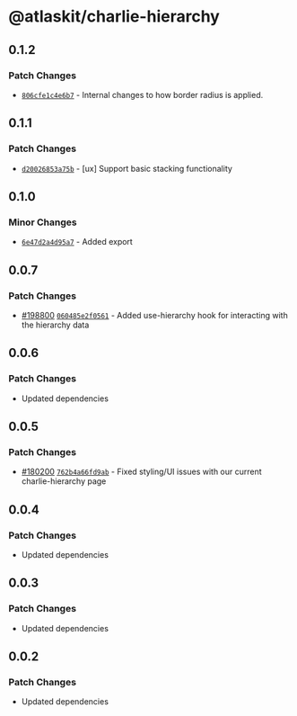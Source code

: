 # @atlaskit/charlie-hierarchy

## 0.1.2

### Patch Changes

- [`806cfe1c4e6b7`](https://bitbucket.org/atlassian/atlassian-frontend-monorepo/commits/806cfe1c4e6b7) -
  Internal changes to how border radius is applied.

## 0.1.1

### Patch Changes

- [`d20026853a75b`](https://bitbucket.org/atlassian/atlassian-frontend-monorepo/commits/d20026853a75b) -
  [ux] Support basic stacking functionality

## 0.1.0

### Minor Changes

- [`6e47d2a4d95a7`](https://bitbucket.org/atlassian/atlassian-frontend-monorepo/commits/6e47d2a4d95a7) -
  Added export

## 0.0.7

### Patch Changes

- [#198800](https://bitbucket.org/atlassian/atlassian-frontend-monorepo/pull-requests/198800)
  [`060485e2f0561`](https://bitbucket.org/atlassian/atlassian-frontend-monorepo/commits/060485e2f0561) -
  Added use-hierarchy hook for interacting with the hierarchy data

## 0.0.6

### Patch Changes

- Updated dependencies

## 0.0.5

### Patch Changes

- [#180200](https://bitbucket.org/atlassian/atlassian-frontend-monorepo/pull-requests/180200)
  [`762b4a66fd9ab`](https://bitbucket.org/atlassian/atlassian-frontend-monorepo/commits/762b4a66fd9ab) -
  Fixed styling/UI issues with our current charlie-hierarchy page

## 0.0.4

### Patch Changes

- Updated dependencies

## 0.0.3

### Patch Changes

- Updated dependencies

## 0.0.2

### Patch Changes

- Updated dependencies
